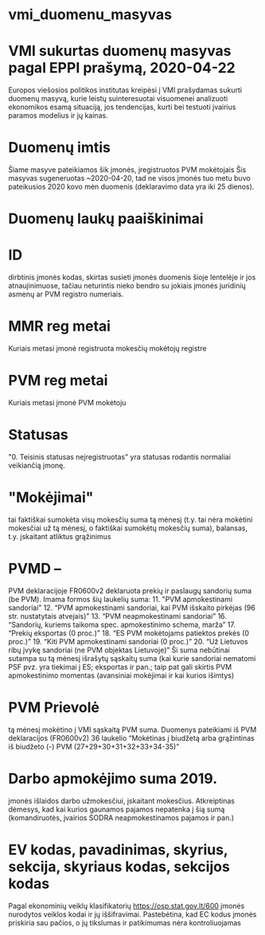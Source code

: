 # vmi_duomenu_masyvas
#
# VMI sukurtas duomenų masyvas pagal EPPI prašymą, 2020-04-22
Europos viešosios politikos institutas kreipėsi į VMI prašydamas sukurti duomenų masyvą, kurie leistų suinteresuotai visuomenei analizuoti ekonomikos esamą situaciją, jos tendencijas, kurti bei testuoti įvairius paramos modelius ir jų kainas. 



# Duomenų imtis
Šiame masyve pateikiamos šik įmonės, įregistruotos PVM mokėtojais
Šis masyvas sugeneruotas ~2020-04-20, tad ne visos įmonės tuo metu buvo pateikusios 2020 kovo mėn duomenis (deklaravimo data yra iki 25 dienos). 


# Duomenų laukų paaiškinimai
# ID
dirbtinis įmonės kodas, skirtas susieti įmonės duomenis šioje lentelėje ir jos atnaujinimuose, tačiau neturintis nieko bendro su jokiais įmonės juridinių asmenų ar PVM registro numeriais.

# MMR reg metai
Kuriais metasi įmonė registruota mokesčių mokėtojų registre

# PVM reg metai
Kuriais metasi įmonė PVM  mokėtoju

# Statusas
"0. Teisinis statusas neįregistruotas" yra statusas rodantis normaliai veikiančią įmonę. 

# "Mokėjimai"
tai faktiškai sumokėta visų mokesčių suma tą mėnesį (t.y. tai nėra mokėtini mokesčiai už tą mėnesį, o faktiškai sumokėtų mokesčių suma), balansas, t.y. įskaitant atliktus grąžinimus

# PVMD – 
PVM deklaracijoje FR0600v2 deklaruota prekių ir paslaugų sandorių suma (be PVM). Imama formos šių laukelių suma:
11. "PVM apmokestinami sandoriai”
12. “PVM apmokestinami sandoriai, kai PVM išskaito pirkėjas (96 str. nustatytais atvejais)”
13. “PVM neapmokestinami sandoriai”
16. “Sandorių, kuriems taikoma spec. apmokestinimo schema, marža”
17. “Prekių eksportas (0 proc.)”
18. “ES PVM mokėtojams patiektos prekės (0 proc.)”
19. “Kiti PVM apmokestinami sandoriai (0 proc.)”
20. “Už Lietuvos ribų įvykę sandoriai (ne PVM objektas Lietuvoje)”
Ši suma nebūtinai sutampa su tą mėnesį išrašytų sąskaitų suma (kai kurie sandoriai nematomi PSF pvz. yra tiekimai į ES; eksportas ir pan.; taip pat gali skirtis PVM apmokestinimo momentas (avansiniai mokėjimai ir kai kurios išimtys)
 
# PVM Prievolė 
tą mėnesį mokėtino į VMI sąskaitą PVM suma. 
Duomenys pateikiami iš PVM deklaracijos (FR0600v2) 36 laukelio “Mokėtinas į biudžetą arba grąžintinas iš biudžeto (-) PVM (27+29+30+31+32+33+34-35)”
 
# Darbo apmokėjimo suma 2019.
įmonės išlaidos darbo užmokesčiui, įskaitant mokesčius. Atkreiptinas dėmesys, kad kai kurios gaunamos pajamos nepatenka į šią sumą (komandiruotės, įvairios SODRA neapmokestinamos pajamos ir pan.)

# EV kodas, pavadinimas, skyrius, sekcija, skyriaus kodas, sekcijos kodas
Pagal ekonominių veiklų klasifikatorių https://osp.stat.gov.lt/600 įmonės nurodytos veiklos kodai ir jų iššifravimai.
Pastebėtina, kad EC kodus įmonės priskiria sau pačios, o jų tikslumas ir patikimumas nėra kontroliuojamas


